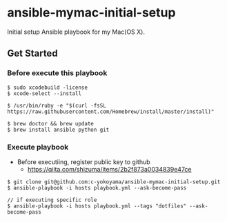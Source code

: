 # ansible-mymac-initial-setup

Initial setup Ansible playbook for my Mac(OS X).

## Get Started

### Before execute this playbook

```
$ sudo xcodebuild -license
$ xcode-select --install

$ /usr/bin/ruby -e "$(curl -fsSL https://raw.githubusercontent.com/Homebrew/install/master/install)"

$ brew doctor && brew update
$ brew install ansible python git
```

### Execute playbook

- Before executiing, register public key to github
  - https://qiita.com/shizuma/items/2b2f873a0034839e47ce

```
$ git clone git@github.com:c-yokoyama/ansible-mymac-initial-setup.git
$ ansible-playbook -i hosts playbook.yml --ask-become-pass

// if executing specific role
$ ansible-playbook -i hosts playbook.yml --tags "dotfiles" --ask-become-pass
```
